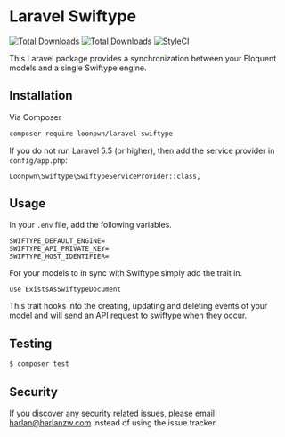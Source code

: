 # Laravel Swiftype

[![Total Downloads](https://img.shields.io/packagist/vpre/loonpwn/laravel-swiftype.svg?style=flat)](https://packagist.org/packages/loonpwn/laravel-swiftype)
[![Total Downloads](https://img.shields.io/packagist/dt/loonpwn/laravel-swiftype.svg?style=flat)](https://packagist.org/packages/loonpwn/laravel-swiftype)
[![StyleCI](https://github.styleci.io/repos/155632347/shield?branch=master)](https://github.styleci.io/repos/155632347)

This Laravel package provides a synchronization between your Eloquent models and a single Swiftype engine. 

## Installation

Via Composer

``` bash
composer require loonpwn/laravel-swiftype
```

If you do not run Laravel 5.5 (or higher), then add the service provider in `config/app.php`:

```
Loonpwn\Swiftype\SwiftypeServiceProvider::class,
```


## Usage

In your `.env` file, add the following variables.
```
SWIFTYPE_DEFAULT_ENGINE=
SWIFTYPE_API_PRIVATE_KEY=
SWIFTYPE_HOST_IDENTIFIER=
```

For your models to in sync with Swiftype simply add the trait in.

`use ExistsAsSwiftypeDocument`

This trait hooks into the creating, updating and deleting events of your model and will send an API request to swiftype
when they occur.


## Testing

``` bash
$ composer test
```

## Security

If you discover any security related issues, please email harlan@harlanzw.com instead of using the issue tracker.

